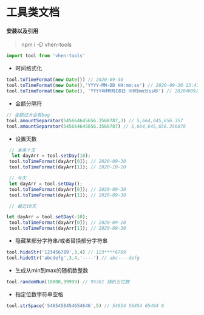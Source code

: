 <!--
 * @Author: Vhen
 * @Date: 2020-09-30 13:40:53
 * @LastEditors: Vhen
 * @LastEditTime: 2020-10-09 10:56:10
 * @Description: 
-->
# 工具类文档

#### 安装以及引用

> npm i -D vhen-tools

```js
import tool from 'vhen-tools'
```

- 时间格式化

```js
tool.toTimeFormat(new Date()) // 2020-09-30
tool.toTimeFormat(new Date(),'YYYY-MM-DD HH:mm:ss') // 2020-09-30 13:47:17
tool.toTimeFormat(new Date(), 'YYYY年MM月DD日 HH时mm分ss秒') // 2020年09月30日 13时48分28秒

```

- 金额分隔符

```js
// 金额过大会有bug
tool.amountSeparator(545664645656.3568787,3) // 5,664,645,656.357
tool.amountSeparator(545664645656.3568787) // 5,664,645,656.356878
```
- 设置天数

```js
 // 未来十天
  let dayArr = tool.setDay(10);
 tool.toTimeFormat(dayArr[0]); // 2020-09-30
 tool.toTimeFormat(dayArr[1]); // 2020-10-10

 // 今天
 let dayArr = tool.setDay();
 tool.toTimeFormat(dayArr[0]); // 2020-09-30
 tool.toTimeFormat(dayArr[1]); // 2020-09-30

 // 最近10天

let dayArr = tool.setDay(-10);
 tool.toTimeFormat(dayArr[0]); // 2020-09-20
 tool.toTimeFormat(dayArr[1]); // 2020-09-30

```
- 隐藏某部分字符串/或者替换部分字符串

```js
tool.hideStr('123456789',3,4) // 123****6789
tool.hideStr('abcdefg',3,4,'----') // abc----defg
```

- 生成从min到max的随机数整数

```js
tool.randomNum(10000,99999) // 95301 随机五位数
```

- 指定位数字符串空格

```js
tool.strSpace('5465456454654646',5) // 54654 56454 65464 6
```
